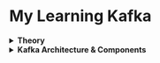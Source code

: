 # My Learning Kafka

<details>
  <summary>
    <b>Theory</b>
  </summary>

* <details>
  <summary>
  <b>What is Kafka?</b>
  </summary>
   
  <p>Apache Kafka là một nền tảng mã nguồn mở dùng để <b>xử lý</b> và 
  <b>truyền tải dữ liệu sự kiện theo thời gian thực</b> trên nhiều máy chủ
  (open-source distributed <b>event streaming</b> platform).</p>

  > Mỗi transaction giao dịch sẽ tạo ra một <b> event </b> rồi gửi đến Kafka server.
  > + Trên ứng dụng thực tế, các transaction giao dịch có thể diễn ra đồng thời với 1 ố lượng rất
      lớn trong vài giây, việc này tạo ra một loạt các event gửi đến Kafka, quá trình này gọi
      là <b> Create / Generate </b> realtime event stream of data. Khi Kafka server nhận được data,
      nó cần phải xử lí.
  > + Giả sử ứng dụng có một <i> client application </i> có vai trò là đọc data từ Kafka và xử lí
  yêu cầu đặt vé máy bay và client application muốn hạn chế mỗi user chỉ được phép thực hiện 10
  transaction mỗi ngày. Nếu vượt mức transaction, application sẽ <b> send một mail thông
  báo </b> đến email của user.
    >+ Trong trường hợp như trên, client application phải liên tục thực hiện <b> validation </b>
kiểm tra số lượng transaction của mỗi user. Nghĩa là application phải <b> liên tục </b>
 lắng nghe Kafka Server để nhận message. Quá trình này được gọi là <b> Processing realtime event
stream of data </b>.

    <li>
    Khi nói về <b> distributed </b>, thì trong Microservices, định nghĩa distributed nghĩa là phân tán nhiều máy chủ đến nhiều node khác nhau hay nhiều region khác nhau để cân bằng tải và tránh down time:
      <ul>
        <li>
          Kafka là distributed platform, nghĩa là ta cũng có thể phân tán Kafka server chạy ở nhiều region khác nhau.
        </li>
        <li>
          Trong trường hợp có một server nào đó bị sập, server khác sẽ thay thế nhận lấy traffic để tránh trường hợp cả hệ thống bị sập.
        </li>
      </ul>
    </li>

* <details>
  <summary>
  <b>Why do we need Kafka?</b>
  </summary>

  <b>Ví dụ 1: </b>

  <ul>
    <li>Services A có 1 message quan trọng cần phải nhận vì message này liên quan đến logic của toàn bộ hệ thống hay
  liên quan đến 1 giao dịch. Thế nhưng trong lúc gửi thì server A đang bị sập và không thể nhận được => mất mát  liệu
  trong hệ thống (tệ nhất là sai logic của toàn bộ hệ thống). </li>
  <li>
  Trong trường hợp này, Kafka đóng vai trò như là một hòm đưa thư, khi message đến service, message sẽ được 
  đặt vào hòm thư này và khi hệ thống hoạt động trở lại, chỉ việc lấy tất cả message từ hòm thư và xử lí đồng loạt.</li>
  </ul>

  <b>Ví dụ 2: </b>

  <p>Giả sử chúng ta có 4 service cần giao tiếp và kết nối với 5 service/server khác nhau</p>
  
  ![Hình ảnh Kafka](./images-note/why_need_kafka1.png)

  Trong trường hợp này, việc quản lí kết nối giữa các service sẽ là một bài toán khó khăn 
  bởi vì chúng ta cần phải quan tâm đến các yếu tố sau đây đối với mỗi service:
    - Data Format
    - Connection Type
    - Số lượng Connection
  
  1. Data Format:
     - Mỗi service có thể muốn cung cấp hoặc nhận một loại data theo format khác nhau. Rất khó khăn để handle data format và schema cho mỗi service trong trường hợp này.
  2. Connection Type:
     - Có thể có nhiều loại kết nối (HTTP, TCP, JDBC, ...), với nhiều loại connect này sẽ rất khó để maintain giữa các service.
  3. Số lượng Connection: 
     - Nếu chúng ta nhìn nhận kĩ càng sẽ dễ dàng nhận thấy mỗi service ở sơ đồ trên hiện tại đang duy trì 5 connection đến các server đích. Tổng cộng là 20 connection.

  Với nhiều kết nối và phân tán ra như vậy, việc quản lý rất khó khăn. Kafka sẽ giải quyết vấn đề bằng cách tập trung chúng lại một chỗ như sau:

  ![Hình ảnh Kafka](./images-note/why_need_kafka2.png)

  Xem xét sơ đồ:
    + Mỗi service giờ đây sẽ không quan tâm đến data format, chúng chỉ đơn giản là gửi dữ liệu tập trung đến Kafka server.
    + Server đích cần loại data nào, sẽ chủ động lấy từ Kafka ra.
    + Số lượng connection giảm đi, giờ đây chỉ còn 9 connection.

* <details>
  <summary>
  <b>How does Kafka work?</b>
  </summary>

  <b>Khái quát đơn gản về mô hình Pub/Sub: </b>
  
  <p><b> Bao gồm 3 phần:</b> Publisher, Subsciber, Message Broker</p>
      <ul>
        <li>
          Publisher là bên sẽ "phát hành" event hoặc message đến hệ thống Kafka.
        </li>
        <li>
          Message sẽ đc gửi đi rồi lưu trữ tại Message Broker hay nói cách khác là Kafka Server.
        </li>
        <li>
          Subsribers sẽ đi đến các Message Broker cụ thể và yêu cầu Message, hoặc các Subsribers cơ bản sẽ lắng nghe các broker để lấy message.
        </li>
      </ul>

  <b>Ví dụ 2: </b>

  <p>Giả sử chúng ta có 4 service cần giao tiếp và kết nối với 5 service/server khác nhau</p>

  ![Hình ảnh Kafka](./images-note/why_need_kafka1.png)

  Trong trường hợp này, việc quản lí kết nối giữa các service sẽ là một bài toán khó khăn
  bởi vì chúng ta cần phải quan tâm đến các yếu tố sau đây đối với mỗi service:
  - Data Format
  - Connection Type
  - Số lượng Connection

  1. Data Format:
    - Mỗi service có thể muốn cung cấp hoặc nhận một loại data theo format khác nhau. Rất khó khăn để handle data format và schema cho mỗi service trong trường hợp này.
  2. Connection Type:
    - Có thể có nhiều loại kết nối (HTTP, TCP, JDBC, ...), với nhiều loại connect này sẽ rất khó để maintain giữa các service.
  3. Số lượng Connection:
    - Nếu chúng ta nhìn nhận kĩ càng sẽ dễ dàng nhận thấy mỗi service ở sơ đồ trên hiện tại đang duy trì 5 connection đến các server đích. Tổng cộng là 20 connection.

  Với nhiều kết nối và phân tán ra như vậy, việc quản lý rất khó khăn. Kafka sẽ giải quyết vấn đề bằng cách tập trung chúng lại một chỗ như sau:

  ![Hình ảnh Kafka](./images-note/why_need_kafka2.png)

  Xem xét sơ đồ:
  + Mỗi service giờ đây sẽ không quan tâm đến data format, chúng chỉ đơn giản là gửi dữ liệu tập trung đến Kafka server.
  + Server đích cần loại data nào, sẽ chủ động lấy từ Kafka ra.
  + Số lượng connection giảm đi, giờ đây chỉ còn 9 connection.
</details> 
</details> 
</details>
</details>

<details>
  <summary>
    <b>Kafka Architecture & Components</b>
  </summary>

* <details>
  <summary>
  <b>Cluster</b>
  </summary>

  <p>Cluster là một khái niệm quen thuộc trong thế giới Microservice, chúng là một cụm các máy chủ. Trong định nghĩa của Kafka 
  tương tự. Bởi vì Kafka cũng là hệ thống phân tán, nó có thể có nhiều Kafka server hay Broker trong một Kafka Cluster. </p>
    <ul>
      <li>
        Có thể có một hoặc nhiều broker trong một Kafka cluster.
      </li>
      <li>
        Cluster giúp đảm bảo khả năng chịu lỗi, khả năng mở rộng và hiệu suất cao trong việc xử lý một lượng lớn dữ liệu event.
      </li>
    </ul>
  
  ![Hình ảnh Kafka](./images-note/cluster.png)
* <details>
  <summary>
  <b>Topic</b>
  </summary>

  <p> Topic định nghĩa danh mục cho các message hoặc dán nhãn cho các message và từ đó, Consumer có thể nhận 
  được các message liên quan đến Topic mà mình đã đăng ký lắng nghe. </p>

  <p> Xem xét lại ví dụ PayTM trước đó: </p>

  ![Hình ảnh Kafka](./images-note/topic1.png)
  
  <ul>
    <li><b>Consumer</b> - client application yêu cầu Kafka gửi tất cả message (các transaction) cho mình.</li>
    <li><b>Broker</b> - Kafka gửi toàn bộ message bên trong đến cho application, dẫn đến có nhiều message không liên quan.</li>
  </ul>

  ![Hình ảnh Kafka](./images-note/topic2.png)

  <ul>
    <li><b>Consumer</b> - client application thay vào đó, yêu cầu gửi tất cả message payment liên quan cho mình.</li>
    <li><b>Broker</b> - Kafka lại tiếp tục confuse vì có nhiều loại message bên trong nó, và không biết làm sao để lọc ra các message liên quan đến payment.</li>
  </ul>
  => lúc này chúng ta cần đến Topic.

  ![Hình ảnh Kafka](./images-note/topic3.png)

  <ul>
    <li>Với Topic, Broker có thể phân nhóm các message theo từng Topic khác nhau, và Consumer giờ đây chỉ cần lắng nghe một Topic cụ thể để nhận message liên quan</li>
    <li>Chúng ta có thể xem Topic giống như là các bảng trong database của Kafka Server, với mỗi message, Kafka sẽ kiểm tra xem nên thêm message đó vào bảng nào trong database.</li>
  </ul>
  
  ![Hình ảnh Kafka](./images-note/topic4.png)

* <details>
    <summary>
    <b>Partitions</b>
    </summary>
  
    <p>Chúng ta đã biết PayTM sẽ sản sinh ra rất nhiều message đến Broker và Broker có thể lưu các message nào theo từng Topic.

    Giả sử lúc này đây, chúng ta có số lượng cực lớn các message, lên đến hàng triệu. Lúc này đây topic là không đủ để handle các message.

    Việc lưu các message trở nên bất khả thi trên một máy chủ. Do kafka là một hệ thốntg máy chủ phân tán, thế nên chúng ta có thể chia nhỏ các Topic thành nhiều phần, và phân tán mỗi phần sang một máy chủ khác.

    Các phần topic được gọi là các Partitions</p>

  ![Hình ảnh Kafka](./images-note/partitions.png)
  
  <p>Với việc có nhiều Partiton cho mỗi Topic, mỗi khi publisher gửi một lượng lớn message cho một topic nhất định, thì mỗi Partition trong topic chỉ việc lưu một phần message, giúp cải thiện đáng kể hiệu năng.

  Và kể cả khi có một partition bị down, miễn là các partition khác còn hoạt động thì cả kênh giao tiếp sẽ không bị gián đoạn.
  </p>

* <details>
    <summary>
    <b>Offset</b>
    </summary>

    <p>Đến giờ chúng ta đã nắm được:</p>
    <ul>
      <li>Mỗi kafka cluster sẽ có nhiều kafka server.</li>
      <li>Mỗi kafka server sẽ có nhiều kafka topic.</li>
      <li>Mỗi Kafka topic sẽ có nhiều partions.</li>
    </ul>
    <p>Mỗi khi producer gửi message đến, message này sẽ nằm bên trong bất kì partition nào của một topic nhất định.</p>
    <p>Chúng ta sẽ không kiểm soát quá trình này, quá trình này hoạt động dựa trên quy tắc xoay vòng. Mỗi khi một message được đặt vào một partion, nó sẽ được gắn một số để định danh vị trí được gọi là offset. Các số này là một dãy liên tục tăng.</p>
    <p>Vai trò của offset là sẽ giúp chúng ta biết được message nào đã được consume bởi consumer.</p>
    
  ![Hình ảnh Kafka](./images-note/offset1.png)

  <p>Lấy ví dụ:</p>
   <ul>
      <li>Giả sử trong quá trình hoạt động, Consumer đã consume được đến message có offset 3 thì bỗng dưng Consumer vì lí do gì đó lại offline.</li>
      <li>Trong quá trình offline, có thêm 2 message offset 4 và 5 được gửi đến.</li>
      <li> <img src="./images-note/offset2.png"></li>
      <li>Khi consumer online trở lại, số offset 3 sẽ giúp Broker biết được nên gửi tiếp message offset 4 và 5 cho consumer.</li>
      <li> <img src="./images-note/offset3.png"></li>
   </ul>
* <details>
    <summary>
    <b>Consumer Groups</b>
    </summary>

    <p>Đến giờ chúng ta đã nắm được:</p>
    <ul>
      <li>Producer sẽ push một lượng lớn các message vào một Topic.</li>
      <li>Các Message lại được chia nhỏ vào nhiều Partition khác nhau của một Topic.</li>
      <li>Bên trong mỗi Partiton, các message sẽ có được đánh dấu một số Offset.</li>
    </ul>
    <p>Với kiến trúc hiện tại, mỗi một consumer phải lắng nghe tất cả partition để đảm bảo lấy được message cần thiết. Điều này là không tối ưu vì không có tính tuần tự.</p>


  ![Hình ảnh Kafka](./images-note/consumer1.png)

  <p>Giải quyết vấn đề này, chúng ta sẽ chia nhỏ workload, cụ thể là:</p>
   <ul>
      <li>Xác định n instance consumer.</li>
      <li>Nhóm toàn bộ consumer này vào một đơn vị khác có tên payment_consumer_group.</li>
      <li>Với nhiều consumer, chúng ta có thể chia workload cho mỗi consumer để có được hiệu suất throughput tốt hơn.</li>
      <li> <img src="./images-note/consumer2.png"></li>
          <i> => Với cách tiếp cận này, cả 3 consumer sẽ chỉ cần lắng nghe một partition. </i>
   </ul>
  <p><b>Lưu ý:</b> <i>Chúng ta không thể đảm bảo thứ tự của consumer và partion, bất kì consumer nào cũng có thể lắng nghe đến bất kì partiton nào. Việc này sẽ được quyết định bởi Coordinator</i></p>
  <p>Chúng ta đã có 3 consumer lắng nghe đến 3 partion khác nhau, vậy trong trường hợp có consumer thứ 4?</p>
    
  ![Hình ảnh Kafka](./images-note/consumer3.png)
  <p> <b>Không thay đổi!</b> Consumer thứ 4 sẽ idle bởi vì tất cả các partion đều đã được lắng nghe và không còn partiton nào cho Consumer này. 
  Nhưng trong trường hợp có bất kì Consumer nào reject hoặc offline, thì Consumer thứ 4 sẽ có cơ hội connect.</p>

  <p>Khái niệm này được gọi là Consumer Rebalancing.</p>
</details> 
</details> 
</details> 
</details> 
</details> 
</details>
